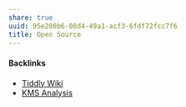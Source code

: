 ```yaml
---
share: true
uuid: 95e200b6-08d4-49a1-acf3-6fdf72fcc7f6
title: Open Source
---
```

#### Backlinks

* [Tiddly Wiki](/2195a706-03d5-4d97-af0f-f9d7f220f30a)
* [KMS Analysis](/ea7bef36-42df-455b-8fb6-c8bdb458b6e5)